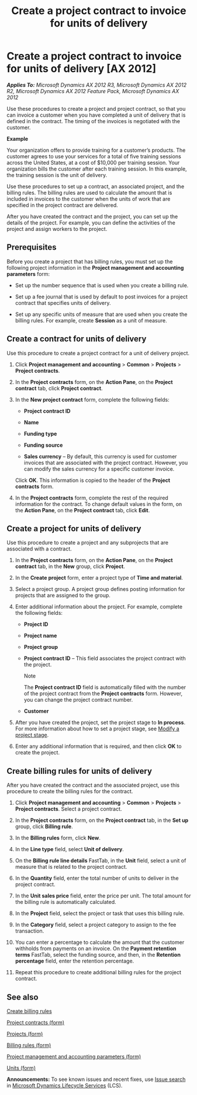 ﻿---
title: Create a project contract to invoice for units of delivery
TOCTitle: Create a project contract to invoice for units of delivery
ms:assetid: 52131642-440e-4d30-8027-39452079e575
ms:mtpsurl: https://technet.microsoft.com/en-us/library/Hh208944(v=AX.60)
ms:contentKeyID: 36057281
ms.date: 04/18/2014
mtps_version: v=AX.60
f1_keywords:
- category
- billing rule
- unit
- unit of delivery
- unit of measure
- UOM
---

# Create a project contract to invoice for units of delivery [AX 2012]


_**Applies To:** Microsoft Dynamics AX 2012 R3, Microsoft Dynamics AX 2012 R2, Microsoft Dynamics AX 2012 Feature Pack, Microsoft Dynamics AX 2012_

Use these procedures to create a project and project contract, so that you can invoice a customer when you have completed a unit of delivery that is defined in the contract. The timing of the invoices is negotiated with the customer.

**Example**

Your organization offers to provide training for a customer’s products. The customer agrees to use your services for a total of five training sessions across the United States, at a cost of $10,000 per training session. Your organization bills the customer after each training session. In this example, the training session is the unit of delivery.

Use these procedures to set up a contract, an associated project, and the billing rules. The billing rules are used to calculate the amount that is included in invoices to the customer when the units of work that are specified in the project contract are delivered.

After you have created the contract and the project, you can set up the details of the project. For example, you can define the activities of the project and assign workers to the project.

## Prerequisites

Before you create a project that has billing rules, you must set up the following project information in the **Project management and accounting parameters** form:

  - Set up the number sequence that is used when you create a billing rule.

  - Set up a fee journal that is used by default to post invoices for a project contract that specifies units of delivery.

  - Set up any specific units of measure that are used when you create the billing rules. For example, create **Session** as a unit of measure.

## Create a contract for units of delivery

Use this procedure to create a project contract for a unit of delivery project.

1.  Click **Project management and accounting** \> **Common** \> **Projects** \> **Project contracts**.

2.  In the **Project contracts** form, on the **Action Pane**, on the **Project contract** tab, click **Project contract**.

3.  In the **New project contract** form, complete the following fields:
    
      - **Project contract ID**
    
      - **Name**
    
      - **Funding type**
    
      - **Funding source**
    
      - **Sales currency** – By default, this currency is used for customer invoices that are associated with the project contract. However, you can modify the sales currency for a specific customer invoice.
    
    Click **OK**. This information is copied to the header of the **Project contracts** form.

4.  In the **Project contracts** form, complete the rest of the required information for the contract. To change default values in the form, on the **Action Pane**, on the **Project contract** tab, click **Edit**.

## Create a project for units of delivery

Use this procedure to create a project and any subprojects that are associated with a contract.

1.  In the **Project contracts** form, on the **Action Pane**, on the **Project contract** tab, in the **New** group, click **Project**.

2.  In the **Create project** form, enter a project type of **Time and material**.

3.  Select a project group. A project group defines posting information for projects that are assigned to the group.

4.  Enter additional information about the project. For example, complete the following fields:
    
      - **Project ID**
    
      - **Project name**
    
      - **Project group**
    
      - **Project contract ID** – This field associates the project contract with the project.
        

        > [!NOTE]
        > <P>The <STRONG>Project contract ID</STRONG> field is automatically filled with the number of the project contract from the <STRONG>Project contracts</STRONG> form. However, you can change the project contract number.</P>

    
      - **Customer**

5.  After you have created the project, set the project stage to **In process**. For more information about how to set a project stage, see [Modify a project stage](modify-a-project-stage.md).

6.  Enter any additional information that is required, and then click **OK** to create the project.

## Create billing rules for units of delivery

After you have created the contract and the associated project, use this procedure to create the billing rules for the contract.

1.  Click **Project management and accounting** \> **Common** \> **Projects** \> **Project contracts**. Select a project contract.

2.  In the **Project contracts** form, on the **Project contract** tab, in the **Set up** group, click **Billing rule**.

3.  In the **Billing rules** form, click **New**.

4.  In the **Line type** field, select **Unit of delivery**.

5.  On the **Billing rule line details** FastTab, in the **Unit** field, select a unit of measure that is related to the project contract.

6.  In the **Quantity** field, enter the total number of units to deliver in the project contract.

7.  In the **Unit sales price** field, enter the price per unit. The total amount for the billing rule is automatically calculated.

8.  In the **Project** field, select the project or task that uses this billing rule.

9.  In the **Category** field, select a project category to assign to the fee transaction.

10. You can enter a percentage to calculate the amount that the customer withholds from payments on an invoice. On the **Payment retention terms** FastTab, select the funding source, and then, in the **Retention percentage** field, enter the retention percentage.

11. Repeat this procedure to create additional billing rules for the project contract.

## See also

[Create billing rules](create-billing-rules.md)

[Project contracts (form)](https://technet.microsoft.com/en-us/library/aa586038\(v=ax.60\))

[Projects (form)](https://technet.microsoft.com/en-us/library/aa585245\(v=ax.60\))

[Billing rules (form)](https://technet.microsoft.com/en-us/library/hh227642\(v=ax.60\))

[Project management and accounting parameters (form)](https://technet.microsoft.com/en-us/library/aa599440\(v=ax.60\))

[Units (form)](https://technet.microsoft.com/en-us/library/hh209233\(v=ax.60\))

  
**Announcements:** To see known issues and recent fixes, use [Issue search](http://go.microsoft.com/fwlink/?linkid=389258) in [Microsoft Dynamics Lifecycle Services](http://go.microsoft.com/fwlink/?linkid=306505) (LCS).

